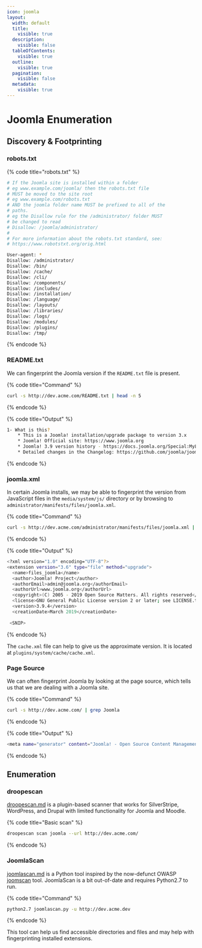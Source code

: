 ```yaml
---
icon: joomla
layout:
  width: default
  title:
    visible: true
  description:
    visible: false
  tableOfContents:
    visible: true
  outline:
    visible: true
  pagination:
    visible: false
  metadata:
    visible: true
---
```


# Joomla Enumeration

## Discovery & Footprinting

### robots.txt

{% code title="robots.txt" %}
```bash
# If the Joomla site is installed within a folder
# eg www.example.com/joomla/ then the robots.txt file
# MUST be moved to the site root
# eg www.example.com/robots.txt
# AND the joomla folder name MUST be prefixed to all of the
# paths.
# eg the Disallow rule for the /administrator/ folder MUST
# be changed to read
# Disallow: /joomla/administrator/
#
# For more information about the robots.txt standard, see:
# https://www.robotstxt.org/orig.html

User-agent: *
Disallow: /administrator/
Disallow: /bin/
Disallow: /cache/
Disallow: /cli/
Disallow: /components/
Disallow: /includes/
Disallow: /installation/
Disallow: /language/
Disallow: /layouts/
Disallow: /libraries/
Disallow: /logs/
Disallow: /modules/
Disallow: /plugins/
Disallow: /tmp/
```
{% endcode %}

### README.txt

We can fingerprint the Joomla version if the `README.txt` file is present.

{% code title="Command" %}
```bash
curl -s http://dev.acme.com/README.txt | head -n 5
```
{% endcode %}

{% code title="Output" %}
```bash
1- What is this?
	* This is a Joomla! installation/upgrade package to version 3.x
	* Joomla! Official site: https://www.joomla.org
	* Joomla! 3.9 version history - https://docs.joomla.org/Special:MyLanguage/Joomla_3.9_version_history
	* Detailed changes in the Changelog: https://github.com/joomla/joomla-cms/commits/staging
```
{% endcode %}

### joomla.xml

In certain Joomla installs, we may be able to fingerprint the version from JavaScript files in the `media/system/js/` directory or by browsing to `administrator/manifests/files/joomla.xml`.

{% code title="Command" %}
```bash
curl -s http://dev.acme.com/administrator/manifests/files/joomla.xml | xmllint --format -
```
{% endcode %}

{% code title="Output" %}
```bash
<?xml version="1.0" encoding="UTF-8"?>
<extension version="3.6" type="file" method="upgrade">
  <name>files_joomla</name>
  <author>Joomla! Project</author>
  <authorEmail>admin@joomla.org</authorEmail>
  <authorUrl>www.joomla.org</authorUrl>
  <copyright>(C) 2005 - 2019 Open Source Matters. All rights reserved</copyright>
  <license>GNU General Public License version 2 or later; see LICENSE.txt</license>
  <version>3.9.4</version>
  <creationDate>March 2019</creationDate>
  
 <SNIP>
```
{% endcode %}

The `cache.xml` file can help to give us the approximate version. It is located at `plugins/system/cache/cache.xml`.

### Page Source

We can often fingerprint Joomla by looking at the page source, which tells us that we are dealing with a Joomla site.

{% code title="Command" %}
```bash
curl -s http://dev.acme.com/ | grep Joomla
```
{% endcode %}

{% code title="Output" %}
```bash
<meta name="generator" content="Joomla! - Open Source Content Management" />
```
{% endcode %}

## Enumeration

### droopescan

[droopescan.md](../../../toolbox/tooling/web-application-analysis/droopescan.md "mention") is a plugin-based scanner that works for SilverStripe, WordPress, and Drupal with limited functionality for Joomla and Moodle.

{% code title="Basic scan" %}
```bash
droopescan scan joomla --url http://dev.acme.com/
```
{% endcode %}

### JoomlaScan

[joomlascan.md](../../../toolbox/tooling/web-application-analysis/joomlascan.md "mention") is a Python tool inspired by the now-defunct OWASP [joomscan](https://github.com/OWASP/joomscan) tool. JoomlaScan is a bit out-of-date and requires Python2.7 to run.

{% code title="Command" %}
```bash
python2.7 joomlascan.py -u http://dev.acme.dev
```
{% endcode %}

This tool can help us find accessible directories and files and may help with fingerprinting installed extensions.
